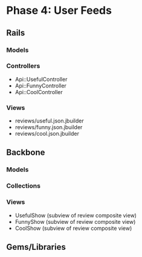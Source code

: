 # Phase 4: User Feeds

## Rails
### Models

### Controllers
* Api::UsefulController
* Api::FunnyController
* Api::CoolController

### Views
* reviews/useful.json.jbuilder
* reviews/funny.json.jbuilder
* reviews/cool.json.jbuilder

## Backbone
### Models

### Collections

### Views
* UsefulShow (subview of review composite view)
* FunnyShow (subview of review composite view)
* CoolShow (subview of review composite view)

## Gems/Libraries
